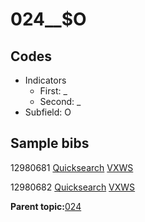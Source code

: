 # 024\_\_$O

## Codes

-   Indicators
    -   First: \_
    -   Second: \_
-   Subfield: O

## Sample bibs

12980681 [Quicksearch](https://search.library.yale.edu/catalog/12980681) [VXWS](http://prodorbis.library.yale.edu:7014/vxws/GetHoldingsService?bibId=12980681)

12980682 [Quicksearch](https://search.library.yale.edu/catalog/12980682) [VXWS](http://prodorbis.library.yale.edu:7014/vxws/GetHoldingsService?bibId=12980682)

**Parent topic:**[024](../../tags/024/024.md)

